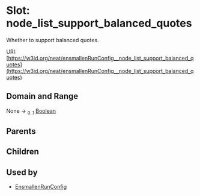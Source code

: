 
# Slot: node_list_support_balanced_quotes


Whether to support balanced quotes.

URI: [https://w3id.org/neat/ensmallenRunConfig__node_list_support_balanced_quotes](https://w3id.org/neat/ensmallenRunConfig__node_list_support_balanced_quotes)


## Domain and Range

None &#8594;  <sub>0..1</sub> [Boolean](types/Boolean.md)

## Parents


## Children


## Used by

 * [EnsmallenRunConfig](EnsmallenRunConfig.md)

